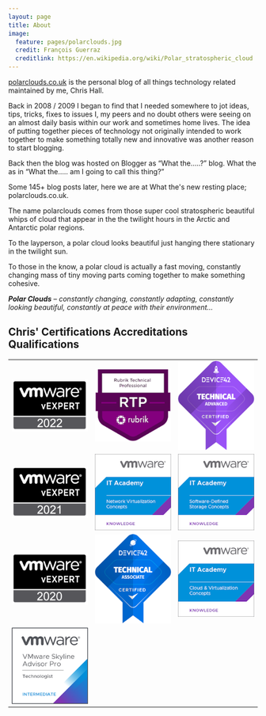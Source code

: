 ```yaml
---
layout: page
title: About
image:
  feature: pages/polarclouds.jpg
  credit: François Guerraz
  creditlink: https://en.wikipedia.org/wiki/Polar_stratospheric_cloud
---
```

[polarclouds.co.uk]({{site.url}}) is the personal blog of all things technology related maintained by me, Chris Hall.   

Back in 2008 / 2009 I began to find that I needed somewhere to jot ideas, tips, tricks, fixes to issues I, my peers and no doubt others were seeing on an almost daily basis within our work and sometimes home lives.  The idea of putting together pieces of technology not originally intended to work together to make something totally new and innovative was another reason to start blogging.

Back then the blog was hosted on Blogger as “What the…..?” blog.  What the as in “What the….. am I going to call this thing?”

Some 145+ blog posts later, here we are at What the's new resting place; polarclouds.co.uk.

The name polarclouds comes from those super cool stratospheric beautiful whips of cloud that appear in the the twilight hours in the Arctic and Antarctic polar regions.  

To the layperson, a polar cloud looks beautiful just hanging there stationary in the twilight sun.

To those in the know, a polar cloud is actually a fast moving, constantly changing mass of tiny moving parts coming together to make something cohesive.

_**Polar Clouds** – constantly changing, constantly adapting, constantly looking beautiful, constantly at peace with their environment…_
## Chris' Certifications Accreditations Qualifications
<table>
<tr>
<td style="height:33%;  width:33%;">
<a target="_blank" href="https://vexpert.vmware.com/directory/5800"><img alt="VMware vExpert 2022" src="/images/pages/vexpert2022.png"></a>
</td>
<td style="height:33%;  width:33%;">
<a target="_blank" href="https://www.credly.com/badges/5a8718f7-d27f-434a-b91f-d81f62022045/public_url"><img alt="Rubrik Technical Professional" src="/images/pages/rubrik-technical-professional.png"></a>
</td>
<td style="height:33%;  width:33%;">
<a target="_blank" href="https://partners.device42.com/#/learning/certifications"><img alt="Device 42 Technical Associate" src="/images/pages/d42tadv.png"></a>
</td>
</tr>
<tr>
<td style="height:33%;  width:33%;">
<a target="_blank" href="https://vexpert.vmware.com/directory/5800"><img alt="VMware vExpert 2021" src="/images/pages/vexpert2021.png"></a>
</td>
<td style="height:33%;  width:33%;">
<a target="_blank" href="https://www.credly.com/badges/b9197d7b-a0ca-4c53-94da-63b1618ab941/public_url"><img alt="VMware IT Academy Network Virtualisation Concepts" src="/images/pages/it-academy-nvc.png"></a>
</td>
<td style="height:33%;  width:33%;">
<a target="_blank" href="https://www.credly.com/badges/83bbadbe-dbe6-4d3d-90c2-6a553e0bfae3/public_url"><img alt="VMware IT Academy Software Defined Storage Concepts" src="/images/pages/it-academy-sdc.png"></a>
</td>
</tr>
<tr>
<td style="height:33%;  width:33%;">
<a target="_blank" href="https://vexpert.vmware.com/directory/5800"><img alt="VMware vExpert 2020" src="/images/pages/vexpert2020.png"></a>
</td>
<td style="height:33%;  width:33%;">
<a target="_blank" href="https://partners.device42.com/#/learning/certifications"><img alt="Device 42 Technical Associate" src="/images/pages/d42tasc.png"></a>
</td>
<td style="height:33%;  width:33%;">
<a target="_blank" href="https://www.credly.com/badges/482bbdd4-4837-42d6-b0ad-affda8611f35/public_url"><img alt="VMware IT Academy Cloud and Virtualization Concepts" src="/images/pages/it-academy-cvc.png"></a>
</td>
</tr>
<tr>
<td style="height:33%;  width:33%;">
<a target="_blank" href="https://www.credly.com/badges/a5e890b5-8b0f-4939-b1a6-4ec82653b68b/public_url"><img alt="VMware Skyline Advisor Pro Technologist: Intermediate" src="/images/pages/skyline-pro.png"></a>
</td>
<td style="height:33%;  width:33%;">
</td>
<td style="height:33%;  width:33%;">
</td>
</tr>
</table>